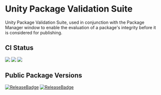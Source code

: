 # Unity Package Validation Suite

Unity Package Validation Suite, used in conjunction with the Package Manager window to enable the evaluation of a package's integrity before it is considered for publishing.

## CI Status

[![](https://badges.cds.internal.unity3d.com/packages/com.unity.package-validation-suite/build-badge.svg?branch=dev)](https://badges.cds.internal.unity3d.com/packages/com.unity.package-validation-suite/build-info?branch=dev)
[![](https://badges.cds.internal.unity3d.com/packages/com.unity.package-validation-suite/dependencies-badge.svg?branch=dev)](https://badges.cds.internal.unity3d.com/packages/com.unity.package-validation-suite/dependencies-info?branch=dev)
[![](https://badges.cds.internal.unity3d.com/packages/com.unity.package-validation-suite/dependants-badge.svg)](https://badges.cds.internal.unity3d.com/packages/com.unity.package-validation-suite/dependants-info)

## Public Package Versions

[![ReleaseBadge](https://badges.cds.internal.unity3d.com/packages/com.unity.package-validation-suite/release-badge.svg)]()
[![ReleaseBadge](https://badges.cds.internal.unity3d.com/packages/com.unity.package-validation-suite/candidates-badge.svg)]()


